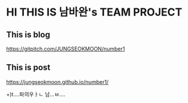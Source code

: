 
HI THIS IS 남바완's TEAM PROJECT
=====

This is blog
------
https://gitpitch.com/JUNGSEOKMOON/number1

This is post
-------
https://jungseokmoon.github.io/number1/



+)t....톼의우ㅏㄴ 남...ㅂ....
